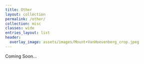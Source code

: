 ```yaml
---
title: Other
layout: collection
permalink: /other/
collection: misc
classes: wide
entries_layout: list
header: 
  overlay_image: assets/images/Mount+VanHoevenberg_crop.jpeg
---
```


Coming Soon...


